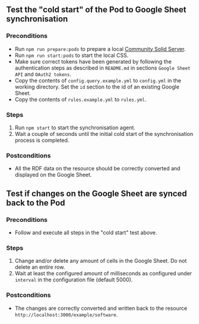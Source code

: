 ## Test the "cold start" of the Pod to Google Sheet synchronisation

### Preconditions
- Run `npm run prepare:pods` to prepare a local 
[Community Solid Server](https://github.com/CommunitySolidServer/CommunitySolidServer).
- Run `npm run start:pods` to start the local CSS.
- Make sure correct tokens have been generated by following the authentication steps as described in `README.md`
in sections `Google Sheet API` and `OAuth2 tokens`.
- Copy the contents of `config.query.example.yml` to `config.yml` in the working directory. 
Set the `id` section to the id of an existing Google Sheet.
- Copy the contents of `rules.example.yml` to `rules.yml`.

### Steps
1. Run `npm start` to start the synchronisation agent.
2. Wait a couple of seconds until the initial cold start of the synchronisation process is completed.

### Postconditions
- All the RDF data on the resource should be correctly converted and displayed on the Google Sheet.

## Test if changes on the Google Sheet are synced back to the Pod

### Preconditions
- Follow and execute all steps in the "cold start" test above.

### Steps
1. Change and/or delete any amount of cells in the Google Sheet. Do not delete an entire row.
2. Wait at least the configured amount of milliseconds as configured under `interval` in the configuration file (default 5000).

### Postconditions
- The changes are correctly converted and written back to the resource `http://localhost:3000/example/software`.